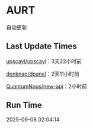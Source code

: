 # AURT

自动更新


## Last Update Times

[upscayl/upscayl](https://github.com/upscayl/upscayl)：3天22小时前

[donknap/dpanel](https://github.com/donknap/dpanel)：2天11小时前

[QuantumNous/new-api](https://github.com/QuantumNous/new-api)：2小时前


## Run Time
2025-09-08 02:04:14
